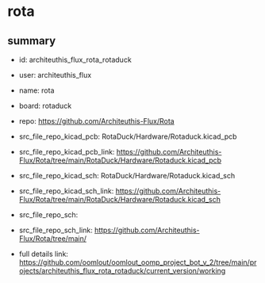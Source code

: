 # rota
 
## summary 
* id: architeuthis_flux_rota_rotaduck
* user: architeuthis_flux
* name: rota
* board: rotaduck
* repo: https://github.com/Architeuthis-Flux/Rota
* src_file_repo_kicad_pcb: RotaDuck/Hardware/Rotaduck.kicad_pcb
* src_file_repo_kicad_pcb_link: https://github.com/Architeuthis-Flux/Rota/tree/main/RotaDuck/Hardware/Rotaduck.kicad_pcb
* src_file_repo_kicad_sch: RotaDuck/Hardware/Rotaduck.kicad_sch
* src_file_repo_kicad_sch_link: https://github.com/Architeuthis-Flux/Rota/tree/main/RotaDuck/Hardware/Rotaduck.kicad_sch

* src_file_repo_sch: 
* src_file_repo_sch_link: https://github.com/Architeuthis-Flux/Rota/tree/main/
* full details link: https://github.com/oomlout/oomlout_oomp_project_bot_v_2/tree/main/projects/architeuthis_flux_rota_rotaduck/current_version/working  






